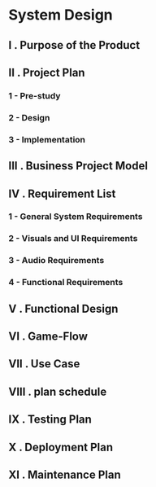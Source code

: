 # System Design

## I . Purpose of the Product


## II . Project Plan

### 1 - Pre-study

### 2 - Design

### 3 - Implementation

## III . Business Project Model

## IV . Requirement List

### 1 - General System Requirements

### 2 - Visuals and UI Requirements

### 3 - Audio Requirements

### 4 - Functional Requirements

## V . Functional Design

## VI . Game-Flow

## VII . Use Case

## VIII . plan schedule


## IX . Testing Plan

## X . Deployment Plan

## XI . Maintenance Plan
